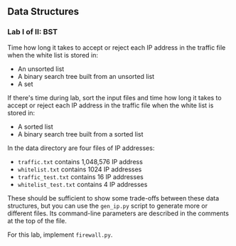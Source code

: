 ## Data Structures
### Lab I of II: BST

Time how long it takes to accept or reject each IP address in the traffic file when the white list is stored in:
   * An unsorted list
   * A binary search tree built from an unsorted list   
   * A set
   
If there's time during lab, sort the input files and time how long it takes to accept or reject each IP address in the traffic file when the white list is stored in:
   * A sorted list
   * A binary search tree built from a sorted list

In the data directory are four files of IP addresses:
   * `traffic.txt` contains 1,048,576 IP address
   * `whitelist.txt` contains 1024 IP addresses
   * `traffic_test.txt` contains 16 IP addresses
   * `whitelist_test.txt` contains 4 IP addresses
   
These should be sufficient to show some trade-offs between these data structures, but you can use the `gen_ip.py` script to generate more or different files. Its command-line parameters are described in the comments at the top of the file.

For this lab, implement `firewall.py`.
